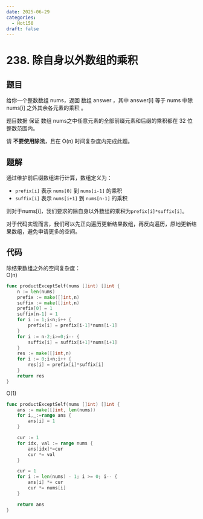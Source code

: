 ```yaml
---
date: 2025-06-29
categories:
  - Hot150
draft: false
---
```


# 238. 除自身以外数组的乘积

## 题目

给你一个整数数组 nums，返回 数组 answer ，其中 answer[i] 等于 nums 中除 nums[i] 之外其余各元素的乘积 。

题目数据 保证 数组 nums之中任意元素的全部前缀元素和后缀的乘积都在  32 位 整数范围内。

请 **不要使用除法**，且在 O(n) 时间复杂度内完成此题。

<!-- more -->

## 题解

通过维护前后缀数组进行计算，数组定义为：

- `prefix[i]` 表示 `nums[0]` 到 `nums[i-1]` 的乘积
- `suffix[i]` 表示 `nums[i+1]` 到 `nums[n-1]` 的乘积

则对于nums[i]，我们要求的除自身以外数组的乘积为`prefix[i]*suffix[i]`。

对于代码实现而言，我们可以先正向遍历更新结果数组，再反向遍历，原地更新结果数组，避免申请更多的空间。

## 代码
除结果数组之外的空间复杂度：  
O(n)
```go
func productExceptSelf(nums []int) []int {
    n := len(nums)
    prefix := make([]int,n)
    suffix := make([]int,n)
    prefix[0] = 1
    suffix[n-1] = 1
    for i := 1;i<n;i++ {
        prefix[i] = prefix[i-1]*nums[i-1]
    }
    for i := n-2;i>=0;i-- {
        suffix[i] = suffix[i+1]*nums[i+1]
    }
    res := make([]int,n)
    for i := 0;i<n;i++ {
        res[i] = prefix[i]*suffix[i]
    }
    return res
}
```
O(1)
```go
func productExceptSelf(nums []int) []int {
	ans := make([]int, len(nums))
    for i,_:=range ans {
        ans[i] = 1
    }

	cur := 1
	for idx, val := range nums {
		ans[idx]*=cur
		cur *= val
	}

	cur = 1
	for i := len(nums) - 1; i >= 0; i-- {
		ans[i] *= cur
		cur *= nums[i]
	}

	return ans
}
```

